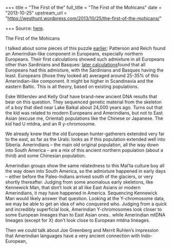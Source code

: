 +++
title = "The First of the"
full_title = "The First of the Mohicans"
date = "2013-10-25"
upstream_url = "https://westhunt.wordpress.com/2013/10/25/the-first-of-the-mohicans/"

+++
Source: [here](https://westhunt.wordpress.com/2013/10/25/the-first-of-the-mohicans/).

The First of the Mohicans

I talked about some pieces of this puzzle
[earlier](https://westhunt.wordpress.com/2012/09/22/injun-europeans/):
Patterson and Reich found an Amerindian-like component in Europeans,
especially northern Europeans. Their first calculations showed such
admixture in all Europeans other than Sardinians and Basques: [later
calculations](http://arxiv.org/pdf/1212.2555v2.pdf)found that all
Europeans had this admixture, with the Sardinians and Basques having the
least. Europeans (those they looked at) averaged around 25-35% of this
Amerindian-like component. It might be higher in Scandinavia and the
eastern Baltic. This is all theory, based on existing populations.

Eske Willerslev and Kelly Graf have brand-new ancient DNA results that
bear on this question. They sequenced genetic material from the skeleton
of a boy that died near Lake Baikal about 24,000 years ago. Turns out
that the kid was related to modern Europeans and Amerindians, but not
to East Asian (excuse me, Oriental) populations like the Chinese or
Japanese. The kid had U mtdna, and an R y-chromosome.

We already knew that the old European hunter-gatherers extended very far
to the east, as far as the Urals: looks as if this population extended
well into Siberia. Amerindians – the main old original population, all
the way down into South America – are a mix of this ancient northern
population (about a third) and some Chinesian population.

Amerindian groups show the same relatedness to this Mal’ta culture boy
all the way down into South America, so the admixture happened in early
days – either before the Paleo-Indians arrived south of the glaciers, or
very shortly thereafter. Judging from some anomalous early skeletons,
like Kennewick Man, that don’t look at all like East Asians or modern
Amerindians, it may have happened in America. Sequencing Kennewick Man
would likely answer that question. Looking at the Y-chromosome data, we
may be able to get an idea of who conquered who. Judging from a quick
and incredibly superficial look, Amerindian Y-chromosomes look closer to
some European lineages than to East Asian ones.. while Amerindian
mtDNA lineages (except for X) don’t look close to European mtdna
lineages.

Then we could talk about Joe Greenberg and Merrit Ruhlen’s impression
that Amerindian languages have a very ancient connection with
Indo-European,

